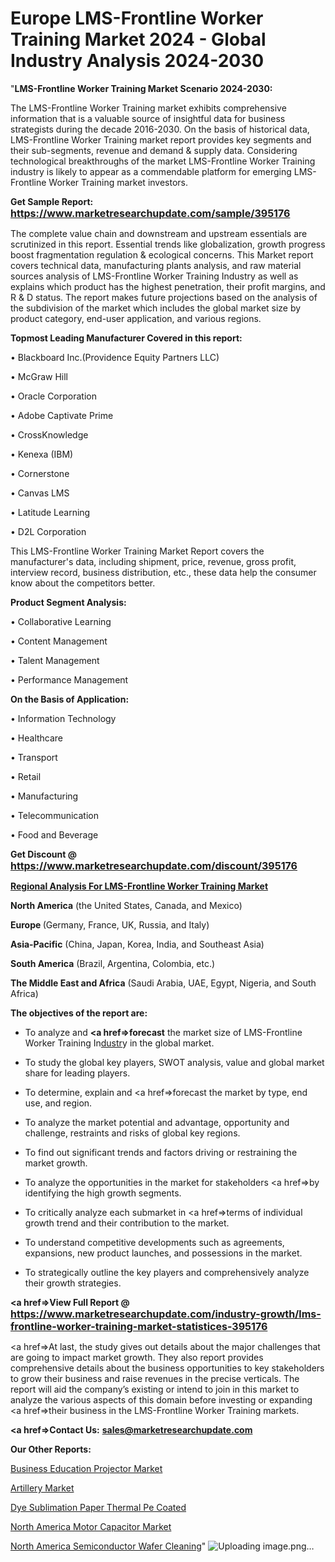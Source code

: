 # Europe LMS-Frontline Worker Training Market 2024 - Global Industry Analysis 2024-2030
"<strong>LMS-Frontline Worker Training Market Scenario 2024-2030:</strong>

The LMS-Frontline Worker Training market exhibits comprehensive information that is a valuable source of insightful data for business strategists during the decade 2016-2030. On the basis of historical data, LMS-Frontline Worker Training market report provides key segments and their sub-segments, revenue and demand &amp; supply data. Considering technological breakthroughs of the market LMS-Frontline Worker Training industry is likely to appear as a commendable platform for emerging LMS-Frontline Worker Training market investors.

<strong>Get Sample Report: <a href=https://www.marketresearchupdate.com/sample/395176><font size=3 color=#0000ff>https://www.marketresearchupdate.com/sample/395176</font></a></strong>

The complete value chain and downstream and upstream essentials are scrutinized in this report. Essential trends like globalization, growth progress boost fragmentation regulation &amp; ecological concerns. This Market report covers technical data, manufacturing plants analysis, and raw material sources analysis of LMS-Frontline Worker Training Industry as well as explains which product has the highest penetration, their profit margins, and R & D status. The report makes future projections based on the analysis of the subdivision of the market which includes the global market size by product category, end-user application, and various regions.

<strong>Topmost Leading Manufacturer Covered in this report:</strong>

• Blackboard Inc.(Providence Equity Partners LLC)

• McGraw Hill

• Oracle Corporation

• Adobe Captivate Prime

• CrossKnowledge

• Kenexa (IBM)

• Cornerstone

• Canvas LMS

• Latitude Learning

• D2L Corporation

This LMS-Frontline Worker Training Market Report covers the manufacturer's data, including shipment, price, revenue, gross profit, interview record, business distribution, etc., these data help the consumer know about the competitors better.

<strong>Product Segment Analysis: </strong>

• Collaborative Learning

• Content Management

• Talent Management

• Performance Management

<strong>On the Basis of Application:</strong>

• Information Technology

• Healthcare

• Transport

• Retail

• Manufacturing

• Telecommunication

• Food and Beverage

<strong>Get Discount @ <a href=https://www.marketresearchupdate.com/discount/395176><font size=3 color=#0000ff>https://www.marketresearchupdate.com/discount/395176</font></a></strong>

<strong><u><b>Regional Analysis For LMS-Frontline Worker Training Market</b></u></strong>

<strong><b>North America</b></strong> (the United States, Canada, and Mexico)

<strong><b>Europe </b></strong>(Germany, France, UK, Russia, and Italy)

<strong><b>Asia-Pacific</b></strong> (China, Japan, Korea, India, and Southeast Asia)

<strong><b>South America</b></strong> (Brazil, Argentina, Colombia, etc.)

<strong><b>The Middle East and Africa</b></strong> (Saudi Arabia, UAE, Egypt, Nigeria, and South Africa)

<strong><b>The objectives of the report are:</b></strong>

- To analyze and <strong><a href=><strong>forecast</strong></a></strong> the market size of LMS-Frontline Worker Training In<a href=ASDF991299>dustr</a>y in the global market.

- To study the global key players, SWOT analysis, value and global market share for leading players.

- To determine, explain and <a href=>forecast</a> the market by type, end use, and region.

- To analyze the market potential and advantage, opportunity and challenge, restraints and risks of global key regions.

- To find out significant trends and factors driving or restraining the market growth.

- To analyze the opportunities in the market for stakeholders <a href=>by</a> identifying the high growth segments.

- To critically analyze each submarket in <a href=>terms</a> of individual growth trend and their contribution to the market.

- To understand competitive developments such as agreements, expansions, new product launches, and possessions in the market.

- To strategically outline the key players and comprehensively analyze their growth strategies.

<strong><a href=>View Full Report</a> @ <a href=https://www.marketresearchupdate.com/industry-growth/lms-frontline-worker-training-market-statistices-395176><font size=3 color=#0000ff>https://www.marketresearchupdate.com/industry-growth/lms-frontline-worker-training-market-statistices-395176</font></a></strong>

<a href=>At last,</a> the study gives out details about the major challenges that are going to impact market growth. They also report provides comprehensive details about the business opportunities to key stakeholders to grow their business and raise revenues in the precise verticals. The report will aid the company’s existing or intend to join in this market to analyze the various aspects of this domain before investing or expanding <a href=>their</a> business in the LMS-Frontline Worker Training markets.

<strong><a href=>Contact Us:</a></strong>
<strong>sales@marketresearchupdate.com</strong>

<strong>Our Other Reports:</strong>

<a href=https://www.linkedin.com/pulse/business-education-projector-market-2024-trends-new-research>Business Education Projector Market</a>

<a href=https://www.linkedin.com/pulse/artillery-market-top-leading-vendors-skoda-bae-systems>Artillery Market</a>

<a href=https://www.linkedin.com/pulse/dye-sublimation-paper-thermal-pe-coated>Dye Sublimation Paper Thermal Pe Coated</a>

<a href=https://www.linkedin.com/pulse/north-america-motor-capacitor-market-2024-manufacturers>North America Motor Capacitor Market</a>

<a href=https://www.linkedin.com/pulse/north-america-semiconductor-wafer-cleaning>North America Semiconductor Wafer Cleaning</a>"
![Uploading image.png…]()
